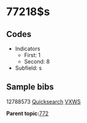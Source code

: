 # 77218$s

## Codes

-   Indicators
    -   First: 1
    -   Second: 8
-   Subfield: s

## Sample bibs

12788573 [Quicksearch](https://search.library.yale.edu/catalog/12788573) [VXWS](http://prodorbis.library.yale.edu:7014/vxws/GetHoldingsService?bibId=12788573)

**Parent topic:**[772](../../tags/772/772.md)

